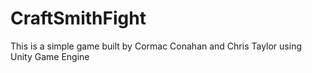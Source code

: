 # CraftSmithFight
This is a simple game built by Cormac Conahan and Chris Taylor using Unity Game Engine
